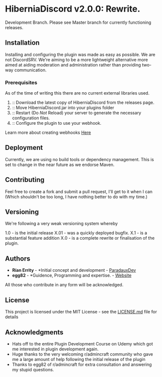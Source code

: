# HiberniaDiscord v2.0.0: Rewrite.

Development Branch. Please see Master branch for currently functioning releases.

## Installation

Installing and configuring the plugin was made as easy as possible. We are not DiscordSRV. We're aiming to be a more lightweight alternative more aimed at aiding moderation and administration rather than providing two-way communication.

### Prerequisites

As of the time of writing this there are no current external libraries used.

1.  :: Download the latest copy of HiberniaDiscord from the releases page.
2.  :: Move HiberniaDiscord.jar into your plugins folder
3.  :: Restart (Do *Not* Reload) your server to generate the necessary configuration files.
4.  :: Configure the plugin to use your webhook. 

Learn more about creating webhooks  [Here](https://support.discordapp.com/hc/en-us/articles/228383668-Intro-to-Webhook)
## Deployment

Currently, we are using no build tools or dependency management. This is set to change in the near future as we endorse Maven.

## Contributing

Feel free to create a fork and submit a pull request, I'll get to it when I can (Which shouldn't be too long, I have nothing better to do with my time.)

## Versioning

We're following a very weak versioning system whereby

1.0 - is the initial release
X.01 - was a quickly deployed bugfix.
X.1 - is a substantial feature addition
X.0 - is a complete rewrite or finalisation of the plugin.

## Authors

* **Rían Errity** - *Initial concept and development - [ParadauxDev](https://paradaux.co)
* **egg82** - *Guidence, Programming and expertise. - [Website](https://egg82.ninja)

All those who contribute in any form will be acknowledged.

## License

This project is licensed under the MIT License - see the [LICENSE.md](LICENSE.md) file for details

## Acknowledgments

* Hats off to the entire Plugin Development Course on Udemy which got me interested in plugin development again.
* Huge thanks to the very welcoming r/admincraft community who gave me a large amount of help following the initial release of the plugin
* Thanks to egg82 of r/admincraft for extra consultation and answering my stupid questions.
